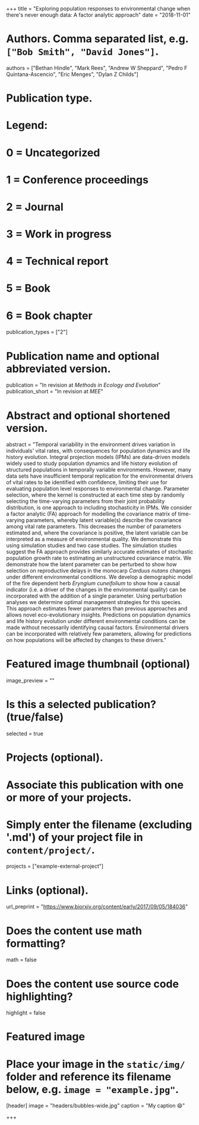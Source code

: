+++
title = "Exploring population responses to environmental change when there's never enough data: A factor analytic approach"
date = "2018-11-01"

# Authors. Comma separated list, e.g. `["Bob Smith", "David Jones"]`.
authors = ["Bethan Hindle", "Mark Rees", "Andrew W Sheppard", "Pedro F Quintana-Ascencio", "Eric Menges", "Dylan Z Childs"]

# Publication type.
# Legend:
# 0 = Uncategorized
# 1 = Conference proceedings
# 2 = Journal
# 3 = Work in progress
# 4 = Technical report
# 5 = Book
# 6 = Book chapter
publication_types = ["2"]

# Publication name and optional abbreviated version.
publication = "In revision at *Methods in Ecology and Evolution*"
publication_short = "In revision at *MEE*"

# Abstract and optional shortened version.
abstract = "Temporal variability in the environment drives variation in individuals' vital rates, with consequences for population dynamics and life history evolution. Integral projection models (IPMs) are data-driven models widely used to study population dynamics and life history evolution of structured populations in temporally variable environments. However, many data sets have insufficient temporal replication for the environmental drivers of vital rates to be identified with confidence, limiting their use for evaluating population level responses to environmental change. Parameter selection, where the kernel is constructed at each time step by randomly selecting the time-varying parameters from their joint probability distribution, is one approach to including stochasticity in IPMs. We consider a factor analytic (FA) approach for modelling the covariance matrix of time-varying parameters, whereby latent variable(s) describe the covariance among vital rate parameters. This decreases the number of parameters estimated and, where the covariance is positive, the latent variable can be interpreted as a measure of environmental quality. We demonstrate this using simulation studies and two case studies. The simulation studies suggest the FA approach provides similarly accurate estimates of stochastic population growth rate to estimating an unstructured covariance matrix. We demonstrate how the latent parameter can be perturbed to show how selection on reproductive delays in the monocarp *Carduus nutans* changes under different environmental conditions. We develop a demographic model of the fire dependent herb *Eryngium cuneifolium* to show how a causal indicator (i.e. a driver of the changes in the environmental quality) can be incorporated with the addition of a single parameter. Using perturbation analyses we determine optimal management strategies for this species. This approach estimates fewer parameters than previous approaches and allows novel eco-evolutionary insights. Predictions on population dynamics and life history evolution under different environmental conditions can be made without necessarily identifying causal factors. Environmental drivers can be incorporated with relatively few parameters, allowing for predictions on how populations will be affected by changes to these drivers."

# Featured image thumbnail (optional)
image_preview = ""

# Is this a selected publication? (true/false)
selected = true

# Projects (optional).
#   Associate this publication with one or more of your projects.
#   Simply enter the filename (excluding '.md') of your project file in `content/project/`.
projects = ["example-external-project"]

# Links (optional).
url_preprint = "https://www.biorxiv.org/content/early/2017/09/05/184036"

# Does the content use math formatting?
math = false

# Does the content use source code highlighting?
highlight = false

# Featured image
# Place your image in the `static/img/` folder and reference its filename below, e.g. `image = "example.jpg"`.
[header]
image = "headers/bubbles-wide.jpg"
caption = "My caption :smile:"

+++

